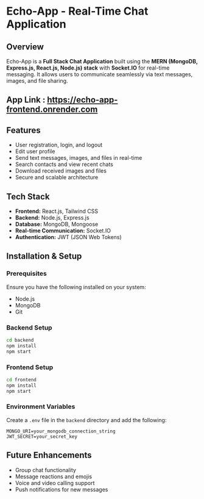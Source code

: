 # Echo-App - Real-Time Chat Application

## Overview
Echo-App is a **Full Stack Chat Application** built using the **MERN (MongoDB, Express.js, React.js, Node.js) stack** with **Socket.IO** for real-time messaging. It allows users to communicate seamlessly via text messages, images, and file sharing.

## App Link : https://echo-app-frontend.onrender.com

## Features
- User registration, login, and logout
- Edit user profile
- Send text messages, images, and files in real-time
- Search contacts and view recent chats
- Download received images and files
- Secure and scalable architecture

## Tech Stack
- **Frontend:** React.js, Tailwind CSS
- **Backend:** Node.js, Express.js
- **Database:** MongoDB, Mongoose
- **Real-time Communication:** Socket.IO
- **Authentication:** JWT (JSON Web Tokens)

## Installation & Setup

### Prerequisites
Ensure you have the following installed on your system:
- Node.js
- MongoDB
- Git


### Backend Setup
```sh
cd backend
npm install
npm start
```

### Frontend Setup
```sh
cd frontend
npm install
npm start
```

### Environment Variables
Create a `.env` file in the `backend` directory and add the following:
```
MONGO_URI=your_mongodb_connection_string
JWT_SECRET=your_secret_key
```


## Future Enhancements
- Group chat functionality
- Message reactions and emojis
- Voice and video calling support
- Push notifications for new messages

